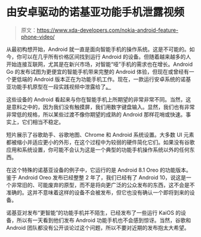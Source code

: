 # 由安卓驱动的诺基亚功能手机泄露视频

> 原文：<https://www.xda-developers.com/nokia-android-feature-phone-video/>

从最初构想开始，Android 就一直是面向智能手机的操作系统。这是不可能的。如今，你可以在几乎所有价格区间找到运行 Android 的设备。但随着越来越多的人开始连接互联网，尤其是在新兴市场，对智能“哑”手机的需求也在增长。Android Go 的发布试图为更便宜的智能手机带来完整的 Android 体验，但现在或曾经有一个更低端的 Android 版本正在为功能手机工作。现在，一款运行安卓系统的诺基亚功能手机原型在一段实践视频中泄露给了[。](https://steemit.com/tech/@rider95/here-is-the-google-android-powered-feature-phone-by-nokia)

这些设备的 Android 看起来与你在智能手机上所期望的非常非常不同。当然，这是意料之中的，因为我们没有触摸屏，我们用数字键盘输入。显然，我们也有非常非常低的规格，所以某些过渡不像你期望的成熟的 Android 那样花哨或快速。事实上，它们相当不稳定。

短片展示了谷歌助手、谷歌地图、Chrome 和 Android 系统设置。大多数 UI 元素都被缩小并适应更小的外形，在这个过程中为较弱的硬件简化它们。如果没有谷歌应用和系统设置，你可能不会认为这是一个典型的功能手机操作系统以外的任何东西。

在这个特殊的诺基亚设备的例子中，它运行的是 Android 8.1 Oreo 的功能版本。鉴于 Android Oreo 发布已经整整 2 年了，我们已经有了 Android 10，说这是一个非常旧的、可能废弃的原型，而不是将向更广泛的公众发布的东西，这不会是不准确的。这并不意味着这样的设备不会被发布，但它也没有确认一个即将到来的设备。

诺基亚对发布“更智能”的功能手机并不陌生，已经发布了一些运行 KaiOS 的设备，所以有一天看到他们发布 Android 功能手机也不会感到惊讶。当然，谷歌和 Android 团队都没有公开谈论过这个问题，所以不要对近期的发布抱太大希望。